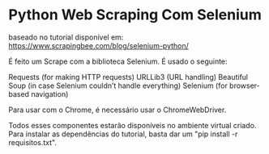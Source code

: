 # Python Web Scraping Com Selenium

baseado no tutorial disponível em: https://www.scrapingbee.com/blog/selenium-python/

É feito um Scrape com a biblioteca Selenium. É usado o seguinte:

Requests (for making HTTP requests)
URLLib3 (URL handling)
Beautiful Soup (in case Selenium couldn’t handle everything)
Selenium (for browser-based navigation)

Para usar com o Chrome, é necessário usar o ChromeWebDriver.

Todos esses componentes estarão disponíveis no ambiente virtual criado. Para instalar as dependências do tutorial, basta dar um "pip install -r requisitos.txt".

